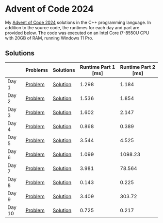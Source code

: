 # Advent of Code 2024

My [Advent of Code 2024](https://adventofcode.com/2024) solutions in the C++ programming language. In addition to the source code, the runtimes for each day and part are provided below. The code was executed on an Intel Core i7-8550U CPU with 20GB of RAM, running Windows 11 Pro.

## Solutions

||Problems|Solutions|Runtime Part 1 [ms]|Runtime Part 2 [ms]|
|-|-|-|-|-|
|Day 1|[Problem](https://adventofcode.com/2024/day/1)|[Solution](Day01/main.cpp)|1.298|1.184|
|Day 2|[Problem](https://adventofcode.com/2024/day/2)|[Solution](Day02/main.cpp)|1.536|1.854|
|Day 3|[Problem](https://adventofcode.com/2024/day/3)|[Solution](Day03/main.cpp)|1.602|2.147|
|Day 4|[Problem](https://adventofcode.com/2024/day/4)|[Solution](Day04/main.cpp)|0.868|0.389|
|Day 5|[Problem](https://adventofcode.com/2024/day/5)|[Solution](Day05/main.cpp)|3.544|4.525|
|Day 6|[Problem](https://adventofcode.com/2024/day/6)|[Solution](Day06/main.cpp)|1.099|1098.23|
|Day 7|[Problem](https://adventofcode.com/2024/day/7)|[Solution](Day07/main.cpp)|3.981|78.564|
|Day 8|[Problem](https://adventofcode.com/2024/day/8)|[Solution](Day08/main.cpp)|0.143|0.225|
|Day 9|[Problem](https://adventofcode.com/2024/day/9)|[Solution](Day09/main.cpp)|3.409|303.72|
|Day 10|[Problem](https://adventofcode.com/2024/day/10)|[Solution](Day10/main.cpp)|0.725|0.217|
